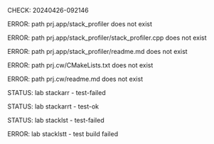 CHECK: 20240426-092146
ERROR: path prj.app/stack_profiler does not exist
ERROR: path prj.app/stack_profiler/stack_profiler.cpp does not exist
ERROR: path prj.app/stack_profiler/readme.md does not exist
ERROR: path prj.cw/CMakeLists.txt does not exist
ERROR: path prj.cw/readme.md does not exist
STATUS: lab stackarr - test-failed
STATUS: lab stackarrt - test-ok
STATUS: lab stacklst - test-failed
ERROR: lab stacklstt - test build failed
